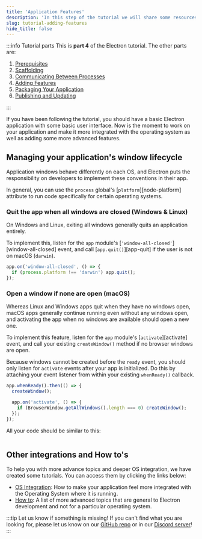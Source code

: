 ```yaml
---
title: 'Application Features'
description: 'In this step of the tutorial we will share some resources you should read to add features to your application'
slug: tutorial-adding-features
hide_title: false
---
```


:::info Tutorial parts
This is **part 4** of the Electron tutorial. The other parts are:

1. [Prerequisites][prerequisites]
1. [Scaffolding][scaffolding]
1. [Communicating Between Processes][main-renderer]
1. [Adding Features][features]
1. [Packaging Your Application][packaging]
1. [Publishing and Updating][updates]

:::

If you have been following the tutorial, you should have a basic Electron application
with some basic user interface. Now is the moment to work on your application and
make it more integrated with the operating system as well as adding some more advanced
features.

## Managing your application's window lifecycle

Application windows behave differently on each OS, and Electron puts the responsibility on developers to implement these conventions in their app.

In general, you can use the `process` global's [`platform`][node-platform] attribute
to run code specifically for certain operating systems.

### Quit the app when all windows are closed (Windows & Linux)

On Windows and Linux, exiting all windows generally quits an application entirely.

To implement this, listen for the `app` module's [`'window-all-closed'`][window-all-closed]
event, and call [`app.quit()`][app-quit] if the user is not on macOS (`darwin`).

```js
app.on('window-all-closed', () => {
  if (process.platform !== 'darwin') app.quit();
});
```

### Open a window if none are open (macOS)

Whereas Linux and Windows apps quit when they have no windows open, macOS apps generally
continue running even without any windows open, and activating the app when no windows
are available should open a new one.

To implement this feature, listen for the `app` module's [`activate`][activate]
event, and call your existing `createWindow()` method if no browser windows are open.

Because windows cannot be created before the `ready` event, you should only listen for
`activate` events after your app is initialized. Do this by attaching your event listener
from within your existing `whenReady()` callback.

```js
app.whenReady().then(() => {
  createWindow();

  app.on('activate', () => {
    if (BrowserWindow.getAllWindows().length === 0) createWindow();
  });
});
```

All your code should be similar to this:

```fiddle docs/latest/fiddles/windows-lifecycle

```

## Other integrations and How to's

To help you with more advance topics and deeper OS integration, we have created some tutorials.
You can access them by clicking the links below:

- [OS Integration]: How to make your application feel more integrated with the Operating
  System where it is running.
- [How to]: A list of more advanced topics that are general to Electron development and
  not for a particular operating system.

:::tip Let us know if something is missing!
If you can't find what you are looking for, please let us know on our [GitHub repo] or in
our [Discord server][discord]!
:::

<!-- Link labels -->

[discord]: https://discord.com/invite/electron
[github repo]: https://github.com/electron/electronjs.org-new/issues/new
[os integration]: ./os-integration.md
[how to]: ./examples.md

<!-- Tutorial links -->

[prerequisites]: tutorial-1-prerequisites.md
[scaffolding]: tutorial-2-scaffolding.md
[main-renderer]: tutorial-3-main-renderer.md
[features]: tutorial-4-adding-features.md
[packaging]: tutorial-5-packaging.md
[updates]: tutorial-6-publishing-updating.md
